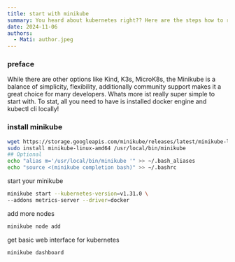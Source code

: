```yaml
---
title: start with minikube
summary: You heard about kubernetes right?? Here are the steps how to run it locally with having docker installed only. Click for more ...
date: 2024-11-06
authors:
  - Mati: author.jpeg
---
```


### preface

While there are other options like Kind, K3s, MicroK8s, the Minikube is a balance of simplicity, flexibility, additionally community support makes it a great choice for many developers. Whats more ist really super simple to start with. To stat, all you need to have is installed docker engine and kubectl cli locally!

### install minikube

```bash
wget https://storage.googleapis.com/minikube/releases/latest/minikube-linux-amd64
sudo install minikube-linux-amd64 /usr/local/bin/minikube
## Optional
echo "alias m='/usr/local/bin/minikube '" >> ~/.bash_aliases
echo "source <(minikube completion bash)" >> ~/.bashrc
```

start your minikube

```bash
minikube start --kubernetes-version=v1.31.0 \
--addons metrics-server --driver=docker
```

add more nodes

```bash
minikube node add
```

get basic web interface for kubernetes

```bash
minikube dashboard
```
